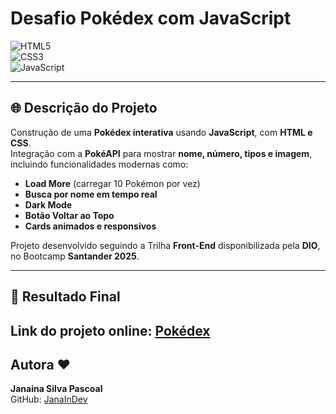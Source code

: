 # Desafio Pokédex com JavaScript  
![HTML5](https://img.shields.io/badge/HTML5-E34F26?style=flat-square&logo=html5&logoColor=white)  
![CSS3](https://img.shields.io/badge/CSS3-1572B6?style=flat-square&logo=css3&logoColor=white)  
![JavaScript](https://img.shields.io/badge/JavaScript-F7DF1E?style=flat-square&logo=javascript&logoColor=black)  

---

## 🌐 Descrição do Projeto
Construção de uma **Pokédex interativa** usando **JavaScript**, com **HTML e CSS**.  
Integração com a **PokéAPI** para mostrar **nome, número, tipos e imagem**, incluindo funcionalidades modernas como:

- **Load More** (carregar 10 Pokémon por vez)  
- **Busca por nome em tempo real**  
- **Dark Mode**  
- **Botão Voltar ao Topo**  
- **Cards animados e responsivos**  

Projeto desenvolvido seguindo a Trilha **Front-End** disponibilizada pela **DIO**, no Bootcamp **Santander 2025**.

---

## 🏁 Resultado Final
**Link do projeto online:** [Pokédex](https://janaindev.github.io/DesafioPokeDexComJavaScript/)  
---

## Autora ♥
**Janaina Silva Pascoal**  
GitHub: [JanaInDev](https://github.com/JanaInDev)

